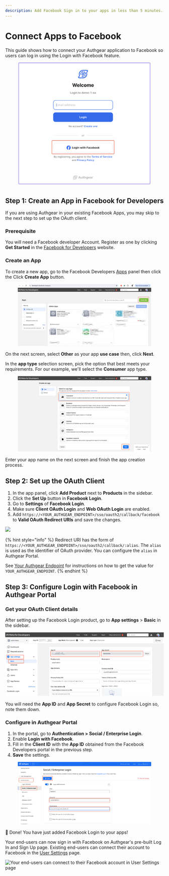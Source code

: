 ```yaml
---
description: Add Facebook Sign in to your apps in less than 5 minutes.
---
```


# Connect Apps to Facebook

This guide shows how to connect your Authgear application to Facebook so users can log in using the Login with Facebook feature.

<figure><img src="../../.gitbook/assets/authgear-login-fb.png" alt=""><figcaption></figcaption></figure>

## Step 1: Create an App in Facebook for Developers

If you are using Authgear in your existing Facebook Apps, you may skip to the next step to set up the OAuth client.

### Prerequisite

You will need a Facebook developer Account. Register as one by clicking **Get Started** in the [Facebook for Developers](https://developers.facebook.com/) website.

### Create an App

To create a new app, go to the Facebook Developers [Apps](https://developers.facebook.com/apps) panel then click the Click **Create App** button.

<figure><img src="../../.gitbook/assets/facebook-devs-app-landing.png" alt=""><figcaption></figcaption></figure>

On the next screen, select **Other** as your app **use case** then, click **Next**.

In the **app type** selection screen, pick the option that best meets your requirements. For our example, we'll select the **Consumer** app type.

<figure><img src="../../.gitbook/assets/facebook-devs-select-app-type.png" alt=""><figcaption></figcaption></figure>

Enter your app name on the next screen and finish the app creation process.

## Step 2: Set up the OAuth Client

1. In the app panel, click **Add Product** next to **Products** in the sidebar.
2. Click the **Set Up** button in **Facebook Login**.
3. Go to **Settings** of **Facebook Login**.
4. Make sure **Client OAuth Login** and **Web OAuth Login** are enabled.
5. Add `https://<YOUR_AUTHGEAR_ENDPOINT>/sso/oauth2/callback/facebook` to **Valid OAuth Redirect URIs** and save the changes.&#x20;

![](../../.gitbook/assets/facebook\_setup\_ouath\_client.png)

{% hint style="info" %}
Redirect URI has the form of `https://<YOUR_AUTHGEAR_ENDPOINT>/sso/oauth2/callback/:alias`. The `alias` is used as the identifier of OAuth provider. You can configure the `alias` in Authgear Portal.

See [Your Authgear Endpoint](../../reference/glossary.md#your-authgear-endpoint) for instructions on how to get the value for `YOUR_AUTHGEAR_ENDPOINT`.
{% endhint %}

## Step 3: Configure Login with Facebook in Authgear Portal

### Get your OAuth Client details

After setting up the Facebook Login product, go to **App settings** > **Basic** in the sidebar.

![](../../.gitbook/assets/facebook-devs-oauth-details.png)

You will need the **App ID** and **App Secret** to configure Facebook Login so, note them down.

### Configure in Authgear Portal

1. In the portal, go to **Authentication > Social / Enterprise Login**.
2. Enable **Login with Facebook**.
3. Fill in the **Client ID** with the **App ID** obtained from the Facebook Developers portal in the previous step.
4. **Save** the settings.

<figure><img src="../../.gitbook/assets/authgear-social-fb.png" alt=""><figcaption></figcaption></figure>

🎉 Done! You have just added Facebook Login to your apps!

Your end-users can now sign in with Facebook on Authgear's pre-built Log In and Sign Up page. Existing end-users can connect their account to Facebook in the [User Settings](../built-in-ui/auth-ui.md) page.

![Your end-users can connect to their Facebook account in User Settings page](../../.gitbook/assets/connect\_with\_facebook.png)
